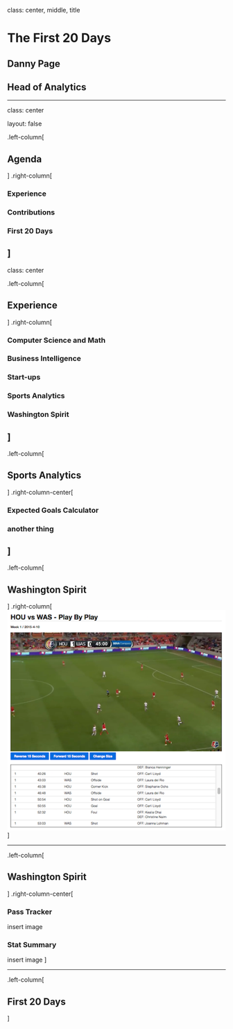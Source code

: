 class: center, middle, title

# The First 20 Days

## Danny Page
## Head of Analytics

---
class: center

layout: false

.left-column[
## Agenda
]
.right-column[
### Experience
### Contributions
### First 20 Days
]
---
class: center

.left-column[
## Experience
]
.right-column[

### Computer Science and Math
### Business Intelligence
### Start-ups
### Sports Analytics
### Washington Spirit

]
---
.left-column[
## Sports Analytics
]
.right-column-center[
### Expected Goals Calculator
### another thing
]
---
.left-column[
## Washington Spirit
]
.right-column[
![alt image](/assets/markdown/replayer.png)
]

---
.left-column[
## Washington Spirit
]
.right-column-center[
### Pass Tracker
insert image
### Stat Summary
insert image
]

---

.left-column[
## First 20 Days
]
